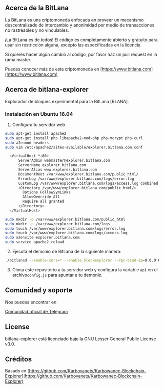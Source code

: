 ## Acerca de la BitLana

La BitLana es una criptomoneda enfocada en proveer un mecanismo descentralizado de intercambio y anonimidad por medio de transacciones no rastreables y no vinculables.

¡La BitLana es de todos! El código es completamente abierto y gratuito para usar sin restricción alguna, excepto las especificadas en la licencia.

Si quieres hacer algún cambio al código, por favor haz un pull request en la rama master.

Puedes conocer más de esta criptomoneda en [https://www.bitlana.com](https://www.bitlana.com)

## Acerca de bitlana-explorer

Explorador de bloques experimental para la BitLana [BLANA].

### Instalación en Ubuntu 16.04
1) Configura tu servidor web

```bash
sudo apt-get install apache2
sudo apt-get install php libapache2-mod-php php-mcrypt php-curl
sudo a2enmod headers
sudo vim /etc/apache2/sites-available/explorer.bitlana.com.conf

  <VirtualHost *:80>
      ServerAdmin webmaster@explorer.bitlana.com
      ServerName explorer.bitlana.com
      ServerAlias www.explorer.bitlana.com
      DocumentRoot /var/www/explorer.bitlana.com/public_html/
      ErrorLog /var/www/explorer.bitlana.com/logs/error.log
      CustomLog /var/www/explorer.bitlana.com/logs/access.log combined
      <Directory /var/www/explorer.bitlana.com/public_html/>
        Options FollowSymLinks
        AllowOverride All
        Require all granted
      </Directory>
  </VirtualHost>

sudo mkdir -p /var/www/explorer.bitlana.com/public_html
sudo mkdir -p /var/www/explorer.bitlana.com/logs
sudo touch /var/www/explorer.bitlana.com/logs/error.log
sudo touch /var/www/explorer.bitlana.com/logs/access.log
sudo a2ensite explorer.bitlana.com
sudo service apache2 reload
```

2) Ejecuta el demonio de BitLana de la siguiente manera:
```bash
./bitlanad --enable-cors=* --enable_blockexplorer --rpc-bind-ip=0.0.0.0 --rpc-bind-port=27175
```
3) Clona este repositorio a tu servidor web y configura la variable `api` en el archivo`config.js` para apuntar a tu demonio.

## Comunidad y soporte

Nos puedes encontrar en:

[Comunidad oficial de Telegram](https://t.me/bitlana)

## License

bitlana-explorer está licenciado bajo la GNU Lesser General Public License v3.0.

## Créditos

Basado en [https://github.com/Karbovanets/Karbowanec-Blockchain-Explorer](https://github.com/Karbovanets/Karbowanec-Blockchain-Explorer)

